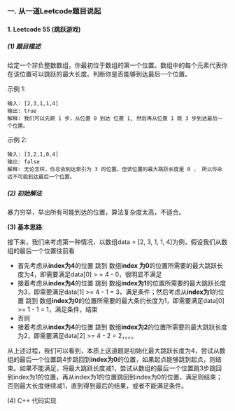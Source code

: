 ### 一. 从一道Leetcode题目说起

#### 1. Leetcode 55 (跳跃游戏)

##### (1) 题目描述

给定一个非负整数数组，你最初位于数组的第一个位置。数组中的每个元素代表你在该位置可以跳跃的最大长度。判断你是否能够到达最后一个位置。

示例 1:

```
输入: [2,3,1,1,4]
输出: true
解释: 我们可以先跳 1 步，从位置 0 到达 位置 1, 然后再从位置 1 跳 3 步到达最后一个位置。
```

示例 2:

```
输入: [3,2,1,0,4]
输出: false
解释: 无论怎样，你总会到达索引为 3 的位置。但该位置的最大跳跃长度是 0 ， 所以你永远不可能到达最后一个位置。
```

##### (2) 初始解法

暴力穷举，举出所有可能到达的位置，算法复杂度太高，不适合。

**(3) 基本思路**:

接下来，我们来考虑第一种情况，以数组data = [2, 3, 1, 1, 4]为例，假设我们从数组的最后一个位置往前看

* 首先考虑从**index为4**的位置 跳到 数组**index 为0**的位置所需要的最大跳跃长度为4，即需要满足data[0] > = 4 - 0，很明显不满足
* 接着考虑从**index为4**的位置 跳到 数组**index为1**的位置所需要的最大跳跃长度为3，即需要满足data[1] >= 4 - 1 = 3，满足条件；然后考虑从**index为1**的位置 跳到 数组**index为0**的位置所需要的最大条约长度为1，即需要满足data[0] >= 1 - 1 = 1，满足条件，结束
* 否则
* 接着考虑从**index为4**的位置 跳到 数组**index为2**的位置所需要的最大跳跃长度为2，即需要满足data[2] >= 4 - 2 = 2，。。。

从上述过程，我们可以看到，本质上这道题是初始化最大跳跃长度为4，尝试从数组的最后一个位置跳4步跳回到**index为0**的位置，如果起点能够跳到起点，则结束。如果不能满足，将最大跳跃长度减1，尝试从数组的最后一个位置跳3步跳回到index为1的位置，再从index为1的位置跳回到index为0的位置，满足则结束；否则最大长度继续减1，直到得到最后的结果，或者不能满足条件。

(4) C++ 代码实现



